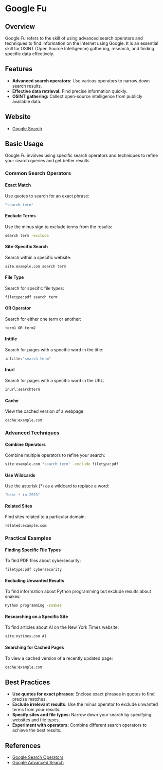 # Google Fu

## Overview
Google Fu refers to the skill of using advanced search operators and techniques to find information on the internet using Google. It is an essential skill for OSINT (Open Source Intelligence) gathering, research, and finding specific data effectively.

## Features
- **Advanced search operators:** Use various operators to narrow down search results.
- **Effective data retrieval:** Find precise information quickly.
- **OSINT gathering:** Collect open-source intelligence from publicly available data.

## Website
- [Google Search](https://www.google.com/)

## Basic Usage
Google Fu involves using specific search operators and techniques to refine your search queries and get better results.

### Common Search Operators

#### Exact Match
Use quotes to search for an exact phrase:
```sh
"search term"
```

#### Exclude Terms
Use the minus sign to exclude terms from the results:
```sh
search term -exclude
```

#### Site-Specific Search
Search within a specific website:
```sh
site:example.com search term
```

#### File Type
Search for specific file types:
```sh
filetype:pdf search term
```

#### OR Operator
Search for either one term or another:
```sh
term1 OR term2
```

#### Intitle
Search for pages with a specific word in the title:
```sh
intitle:"search term"
```

#### Inurl
Search for pages with a specific word in the URL:
```sh
inurl:searchterm
```

#### Cache
View the cached version of a webpage:
```sh
cache:example.com
```

### Advanced Techniques

#### Combine Operators
Combine multiple operators to refine your search:
```sh
site:example.com "search term" -exclude filetype:pdf
```

#### Use Wildcards
Use the asterisk (*) as a wildcard to replace a word:
```sh
"best * in 2023"
```

#### Related Sites
Find sites related to a particular domain:
```sh
related:example.com
```

### Practical Examples

#### Finding Specific File Types
To find PDF files about cybersecurity:
```sh
filetype:pdf cybersecurity
```

#### Excluding Unwanted Results
To find information about Python programming but exclude results about snakes:
```sh
Python programming -snakes
```

#### Researching on a Specific Site
To find articles about AI on the New York Times website:
```sh
site:nytimes.com AI
```

#### Searching for Cached Pages
To view a cached version of a recently updated page:
```sh
cache:example.com
```

## Best Practices
- **Use quotes for exact phrases:** Enclose exact phrases in quotes to find precise matches.
- **Exclude irrelevant results:** Use the minus operator to exclude unwanted terms from your results.
- **Specify sites and file types:** Narrow down your search by specifying websites and file types.
- **Experiment with operators:** Combine different search operators to achieve the best results.

## References
- [Google Search Operators](https://support.google.com/websearch/answer/2466433?hl=en)
- [Google Advanced Search](https://www.google.com/advanced_search)
